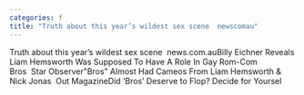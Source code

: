 ```yaml
---
categories: f
title: "Truth about this year’s wildest sex scene  newscomau"
---
```

Truth about this year’s wildest sex scene&nbsp;&nbsp;news.com.auBilly Eichner Reveals Liam Hemsworth Was Supposed To Have A Role In Gay Rom-Com Bros&nbsp;&nbsp;Star Observer"Bros" Almost Had Cameos From Liam Hemsworth & Nick Jonas&nbsp;&nbsp;Out MagazineDid ‘Bros’ Deserve to Flop? Decide for Yoursel